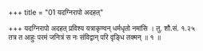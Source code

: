 +++
title = "01 यदग्निरापो अदहत्"

+++
यदग्निरापो अदहत् प्रविश्य यत्राकृण्वन् धर्मधृतो नमांसि । तु. शौ.सं. १.२५  
तत्र त आहुः परमं जनित्रं स नः संविद्वान् परि वृङ्धि तक्मन् ॥ १ ॥